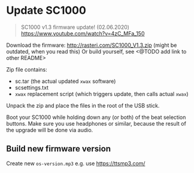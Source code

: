 # Update SC1000


> SC1000 v1.3 firmware update! (02.06.2020)
> https://www.youtube.com/watch?v=4zC_MFa_150


Download the firmware: http://rasteri.com/SC1000_V1.3.zip (might be outdated, when you read this)
Or build yourself, see <@TODO add link to other README>

Zip file contains:
* sc.tar (the actual updated `xwax` software)
* scsettings.txt
* `xwax` replacement script (which triggers update, then calls actual `xwax`)

Unpack the zip and place the files in the root of the USB stick.

Boot your SC1000 while holding down any (or both) of the beat selection buttons. Make sure you use headphones or similar, because the result of the upgrade will be done via audio.




## Build new firmware version


Create new `os-version.mp3`
e.g. use https://ttsmp3.com/

